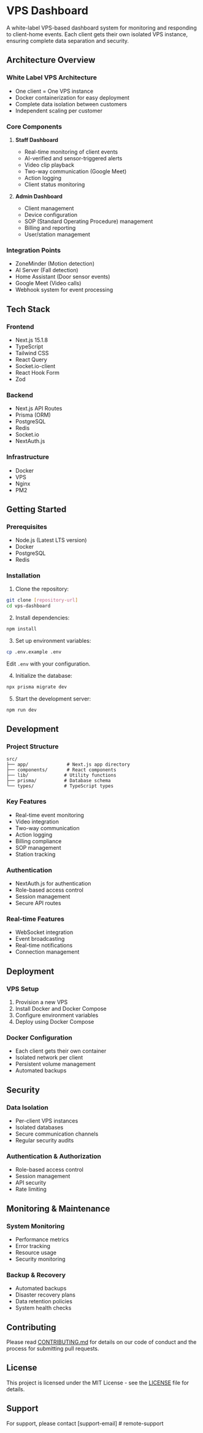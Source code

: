 # VPS Dashboard

A white-label VPS-based dashboard system for monitoring and responding to client-home events. Each client gets their own isolated VPS instance, ensuring complete data separation and security.

## Architecture Overview

### White Label VPS Architecture
- One client = One VPS instance
- Docker containerization for easy deployment
- Complete data isolation between customers
- Independent scaling per customer

### Core Components
1. **Staff Dashboard**
   - Real-time monitoring of client events
   - AI-verified and sensor-triggered alerts
   - Video clip playback
   - Two-way communication (Google Meet)
   - Action logging
   - Client status monitoring

2. **Admin Dashboard**
   - Client management
   - Device configuration
   - SOP (Standard Operating Procedure) management
   - Billing and reporting
   - User/station management

### Integration Points
- ZoneMinder (Motion detection)
- AI Server (Fall detection)
- Home Assistant (Door sensor events)
- Google Meet (Video calls)
- Webhook system for event processing

## Tech Stack

### Frontend
- Next.js 15.1.8
- TypeScript
- Tailwind CSS
- React Query
- Socket.io-client
- React Hook Form
- Zod

### Backend
- Next.js API Routes
- Prisma (ORM)
- PostgreSQL
- Redis
- Socket.io
- NextAuth.js

### Infrastructure
- Docker
- VPS
- Nginx
- PM2

## Getting Started

### Prerequisites
- Node.js (Latest LTS version)
- Docker
- PostgreSQL
- Redis

### Installation

1. Clone the repository:
```bash
git clone [repository-url]
cd vps-dashboard
```

2. Install dependencies:
```bash
npm install
```

3. Set up environment variables:
```bash
cp .env.example .env
```
Edit `.env` with your configuration.

4. Initialize the database:
```bash
npx prisma migrate dev
```

5. Start the development server:
```bash
npm run dev
```

## Development

### Project Structure
```
src/
├── app/              # Next.js app directory
├── components/       # React components
├── lib/             # Utility functions
├── prisma/          # Database schema
└── types/           # TypeScript types
```

### Key Features
- Real-time event monitoring
- Video integration
- Two-way communication
- Action logging
- Billing compliance
- SOP management
- Station tracking

### Authentication
- NextAuth.js for authentication
- Role-based access control
- Session management
- Secure API routes

### Real-time Features
- WebSocket integration
- Event broadcasting
- Real-time notifications
- Connection management

## Deployment

### VPS Setup
1. Provision a new VPS
2. Install Docker and Docker Compose
3. Configure environment variables
4. Deploy using Docker Compose

### Docker Configuration
- Each client gets their own container
- Isolated network per client
- Persistent volume management
- Automated backups

## Security

### Data Isolation
- Per-client VPS instances
- Isolated databases
- Secure communication channels
- Regular security audits

### Authentication & Authorization
- Role-based access control
- Session management
- API security
- Rate limiting

## Monitoring & Maintenance

### System Monitoring
- Performance metrics
- Error tracking
- Resource usage
- Security monitoring

### Backup & Recovery
- Automated backups
- Disaster recovery plans
- Data retention policies
- System health checks

## Contributing

Please read [CONTRIBUTING.md](CONTRIBUTING.md) for details on our code of conduct and the process for submitting pull requests.

## License

This project is licensed under the MIT License - see the [LICENSE](LICENSE) file for details.

## Support

For support, please contact [support-email]
#   r e m o t e - s u p p o r t  
 